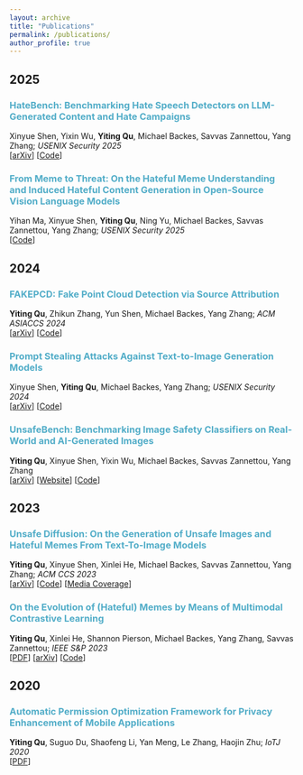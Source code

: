 ```yaml
---
layout: archive
title: "Publications"
permalink: /publications/
author_profile: true
---
```



## 2025

### <span style="color:#52ADC8">HateBench: Benchmarking Hate Speech Detectors on LLM-Generated Content and Hate Campaigns</span>
Xinyue Shen, Yixin Wu, **Yiting Qu**, Michael Backes, Savvas Zannettou, Yang Zhang; *USENIX Security 2025* \
[[arXiv](https://arxiv.org/abs/2501.16750)]
[[Code](https://github.com/TrustAIRLab/HateBench)]

### <span style="color:#52ADC8">From Meme to Threat: On the Hateful Meme Understanding and Induced Hateful Content Generation in Open-Source Vision Language Models</span>
Yihan Ma, Xinyue Shen, **Yiting Qu**, Ning Yu, Michael Backes, Savvas Zannettou, Yang Zhang; *USENIX Security 2025* \
[[Code](https://github.com/TrustAIRLab/Hateful_Memes_in_VLM)]

## 2024

### <span style="color:#52ADC8">FAKEPCD: Fake Point Cloud Detection via Source Attribution</span>
**Yiting Qu**, Zhikun Zhang, Yun Shen, Michael Backes, Yang Zhang; *ACM ASIACCS 2024* \
[[arXiv](https://arxiv.org/abs/2312.11213)]
[[Code](https://github.com/YitingQu/FakePCD)]

### <span style="color:#52ADC8">Prompt Stealing Attacks Against Text-to-Image Generation Models</span>
Xinyue Shen, **Yiting Qu**, Michael Backes, Yang Zhang; *USENIX Security 2024* \
[[arXiv](https://arxiv.org/abs/2212.06573)]
[[Code](https://github.com/verazuo/prompt-stealing-attack)]

### <span style="color:#52ADC8">UnsafeBench: Benchmarking Image Safety Classifiers on Real-World and AI-Generated Images</span>
**Yiting Qu**, Xinyue Shen, Yixin Wu, Michael Backes, Savvas Zannettou, Yang Zhang \
[[arXiv](https://arxiv.org/abs/2405.03486)]
[[Website](https://unsafebench.github.io/)]
[[Code](https://github.com/YitingQu/UnsafeBench)]

## 2023

### <span style="color:#52ADC8">Unsafe Diffusion: On the Generation of Unsafe Images and Hateful Memes From Text-To-Image Models</span>
**Yiting Qu**, Xinyue Shen, Xinlei He, Michael Backes, Savvas Zannettou, Yang Zhang; *ACM CCS 2023* \
[[arXiv](https://arxiv.org/abs/2305.13873)]
[[Code](https://github.com/YitingQu/unsafe-diffusion)]
[[Media Coverage](https://montrealethics.ai/on-the-generation-of-unsafe-images-and-hateful-memes-from-text-to-image-models/)]

### <span style="color:#52ADC8">On the Evolution of (Hateful) Memes by Means of Multimodal Contrastive Learning</span>
**Yiting Qu**, Xinlei He, Shannon Pierson, Michael Backes, Yang Zhang, Savvas Zannettou; *IEEE S&P 2023* \
[[PDF](https://www.computer.org/csdl/proceedings-article/sp/2023/933600b348/1Js0DSpXQD6)]
[[arXiv](https://arxiv.org/abs/2212.06573)]
[[Code](https://github.com/YitingQu/meme-evolution)]

## 2020

### <span style="color:#52ADC8">Automatic Permission Optimization Framework for Privacy Enhancement of Mobile Applications</span>
**Yiting Qu**, Suguo Du, Shaofeng Li, Yan Meng, Le Zhang, Haojin Zhu; *IoTJ 2020* \
[[PDF](https://ieeexplore.ieee.org/abstract/document/9270036)]
